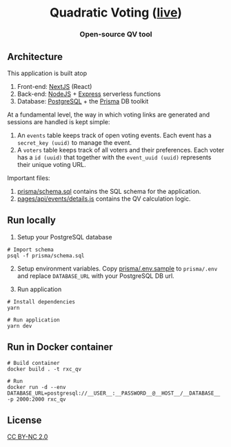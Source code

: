 <h1 align="center" style="border-bottom: none;">Quadratic Voting (<a href="https://quadraticvote.radicalxchange.org/">live</a>)</h1>
<h3 align="center">Open-source QV tool</h3>

## Architecture

This application is built atop

1. Front-end: [NextJS](https://nextjs.org/) (React)
2. Back-end: [NodeJS](https://nodejs.org/en/) + [Express](https://expressjs.com/) serverless functions
3. Database: [PostgreSQL](https://www.postgresql.org/) + the [Prisma](https://www.prisma.io/) DB toolkit

At a fundamental level, the way in which voting links are generated and sessions are handled is kept simple:

1. An `events` table keeps track of open voting events. Each event has a `secret_key (uuid)` to manage the event.
2. A `voters` table keeps track of all voters and their preferences. Each voter has a `id (uuid)` that together with the `event_uuid (uuid)` represents their unique voting URL.

Important files:

1. [prisma/schema.sql](https://github.com/RadicalxChange/quadratic-voting/blob/master/prisma/schema.sql) contains the SQL schema for the application.
2. [pages/api/events/details.js](https://github.com/RadicalxChange/quadratic-voting/blob/master/pages/api/events/details.js) contains the QV calculation logic.

## Run locally

1. Setup your PostgreSQL database

```
# Import schema
psql -f prisma/schema.sql
```

2. Setup environment variables. Copy [prisma/.env.sample](https://github.com/RadicalxChange/quadratic-voting/blob/master/prisma/.env.sample) to `prisma/.env` and replace `DATABASE_URL` with your PostgreSQL DB url.

3. Run application

```
# Install dependencies
yarn

# Run application
yarn dev
```

## Run in Docker container

```
# Build container
docker build . -t rxc_qv

# Run
docker run -d --env DATABASE_URL=postgresql://__USER__:__PASSWORD__@__HOST__/__DATABASE__ -p 2000:2000 rxc_qv
```

## License

[CC BY-NC 2.0](https://github.com/RadicalxChange/quadratic-voting/blob/master/LICENSE)
